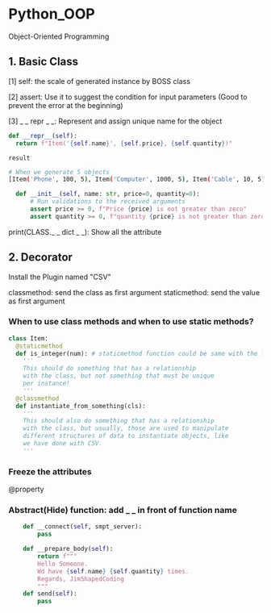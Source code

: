 # Python_OOP
Object-Oriented Programming

## 1. Basic Class

[1] self: the scale of generated instance by BOSS class

[2] assert: Use it to suggest the condition for input parameters (Good to prevent the error at the beginning)

[3] _ _ repr _ _: Represent and assign unique name for the object
```python
def __repr__(self):
  return f"Item('{self.name}', {self.price}, {self.quantity})"
```
`result`
```bash
# When we generate 5 objects
[Item('Phone', 100, 5), Item('Computer', 1000, 5), Item('Cable', 10, 5), Item('Mouse', 50, 5), Item('Keyboard', 75, 5)]
```


```python
  def __init__(self, name: str, price=0, quantity=0):
      # Run validations to the received arguments
      assert price >= 0, f"Price {price} is not greater than zero"
      assert quantity >= 0, f"quantity {price} is not greater than zero"
```
print(CLASS._ _ dict _ _): Show all the attribute

## 2. Decorator
Install the Plugin named "CSV"

classmethod: send the class as first argument
staticmethod: send the value as first argument

### When to use class methods and when to use static methods?
```python
class Item:
  @staticmethod
  def is_integer(num): # staticmethod function could be same with the function outside of the class. But it looks natural to include inside of the class.
    '''
    This should do something that has a relationship
    with the class, but not something that must be unique
    per instance!
    '''
  @classmethod
  def instantiate_from_something(cls):
    '''
    This should also do something that has a relationship
    with the class, but usually, those are used to manipulate
    different structures of data to instantiate objects, like
    we have done with CSV.
    '''
```
### Freeze the attributes
@property



### Abstract(Hide) function: add _ _ in front of function name
```python
    def __connect(self, smpt_server):
        pass

    def __prepare_body(self):
        return f"""
        Hello Someone.
        Wd have {self.name} {self.quantity} times.
        Regards, JimShapedCoding
        """
    def send(self):
        pass

```
